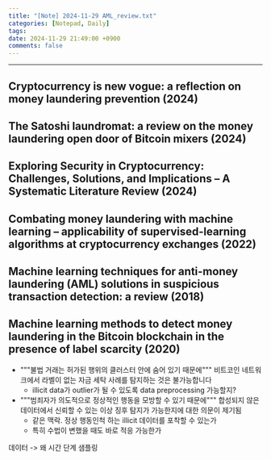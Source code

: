 ```yaml
---
title: "[Note] 2024-11-29 AML_review.txt"
categories: [Notepad, Daily]
tags: 
date: 2024-11-29 21:49:00 +0900
comments: false
---
```

---

## Cryptocurrency is new vogue: a reflection on money laundering prevention (2024)
## The Satoshi laundromat: a review on the money laundering open door of Bitcoin mixers (2024)
## Exploring Security in Cryptocurrency: Challenges, Solutions, and Implications – A Systematic Literature Review (2024)
## Combating money laundering with machine learning – applicability of supervised-learning algorithms at cryptocurrency exchanges (2022)
## Machine learning techniques for anti-money laundering (AML) solutions in suspicious transaction detection: a review (2018)



## Machine learning methods to detect money laundering in the Bitcoin blockchain in the presence of label scarcity (2020)
- """불법 거래는 허가된 행위의 클러스터 안에 숨어 있기 때문에""" 비트코인 네트워 크에서 라벨이 없는 자금 세탁 사례를 탐지하는 것은 불가능합니다
	- illicit data가 outlier가 될 수 있도록 data preprocessing 가능할지?
- """범죄자가 의도적으로 정상적인 행동을 모방할 수 있기 때문에""" 합성되지 않은 데이터에서 신뢰할 수 있는 이상 징후 탐지가 가능한지에 대한 의문이 제기됨
	- 같은 맥락. 정상 행동인척 하는 illicit 데이터를 포착할 수 있는가
	- 특히 수법이 변했을 때도 바로 적응 가능한가



데이터 -> 왜 시간 단계 샘플링

